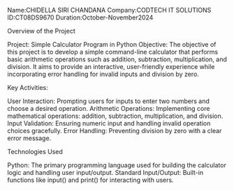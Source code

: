 Name:CHIDELLA SIRI CHANDANA
Company:CODTECH IT SOLUTIONS
ID:CT08DS9670
Duration:October-November2024

Overview of the Project

Project: Simple Calculator Program in Python
Objective:
The objective of this project is to develop a simple command-line calculator that performs basic arithmetic operations such as addition, subtraction, multiplication, and division. It aims to provide an interactive, user-friendly experience while incorporating error handling for invalid inputs and division by zero.

Key Activities:

User Interaction:
Prompting users for inputs to enter two numbers and choose a desired operation.
Arithmetic Operations:
Implementing core mathematical operations: addition, subtraction, multiplication, and division.
Input Validation:
Ensuring numeric input and handling invalid operation choices gracefully.
Error Handling:
Preventing division by zero with a clear error message.

Technologies Used

Python: The primary programming language used for building the calculator logic and handling user input/output.
Standard Input/Output: Built-in functions like input() and print() for interacting with users.



